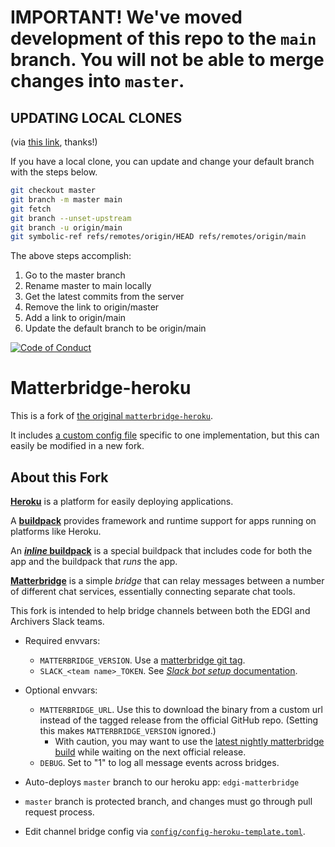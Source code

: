 # **IMPORTANT! We've moved development of this repo to the `main` branch. You will not be able to merge changes into `master`.**

## **UPDATING LOCAL CLONES**

(via [this link](https://www.hanselman.com/blog/EasilyRenameYourGitDefaultBranchFromMasterToMain.aspx), thanks!)

If you have a local clone, you can update and change your default branch with the steps below.

```sh
git checkout master
git branch -m master main
git fetch
git branch --unset-upstream
git branch -u origin/main
git symbolic-ref refs/remotes/origin/HEAD refs/remotes/origin/main
```

The above steps accomplish:

1. Go to the master branch
2. Rename master to main locally
3. Get the latest commits from the server
4. Remove the link to origin/master
5. Add a link to origin/main
6. Update the default branch to be origin/main

[![Code of Conduct](https://img.shields.io/badge/%E2%9D%A4-code%20of%20conduct-blue.svg?style=flat)](https://github.com/edgi-govdata-archiving/overview/blob/master/CONDUCT.md)

# Matterbridge-heroku

This is a fork of [the original
`matterbridge-heroku`](https://github.com/cadecairos/matterbridge-heroku).

It includes [a custom config file][config] specific to one implementation, but this can easily be modified in a new fork.

## About this Fork

[**Heroku**](https://www.heroku.com/what) is a platform for easily deploying
applications.

A [**buildpack**](https://docs.cloudfoundry.org/buildpacks/) provides
framework and runtime support for apps running on platforms like Heroku.

An [**_inline_ buildpack**](https://github.com/kr/heroku-buildpack-inline#readme) is a special buildpack that includes code for both the app and the
buildpack that _runs_ the app.

[**Matterbridge**](https://github.com/42wim/matterbridge#readme) is a
simple _bridge_ that can relay messages between a number of different
chat services, essentially connecting separate chat tools.

This fork is intended to help bridge channels between both the EDGI and
Archivers Slack teams.

* Required envvars:
  * `MATTERBRIDGE_VERSION`. Use a [matterbridge git tag][git-tags].
  * `SLACK_<team name>_TOKEN`. See [_Slack bot setup_ documentation][bot-setup].
* Optional envvars:
  * `MATTERBRIDGE_URL`. Use this to download the binary from a custom
    url instead of the tagged release from the official GitHub repo.
    (Setting this makes `MATTERBRIDGE_VERSION` ignored.)
    * With caution, you may want to use the [latest nightly matterbridge
      build](https://bintray.com/42wim/nightly/Matterbridge/_latestVersion)
      while waiting on the next official release.
  * `DEBUG`. Set to "1" to log all message events across bridges.
* Auto-deploys `master` branch to our heroku app: `edgi-matterbridge`
* `master` branch is protected branch, and changes must go through pull
  request process.
* Edit channel bridge config via [`config/config-heroku-template.toml`][config].

   [bot-setup]: https://github.com/42wim/matterbridge/wiki/Slack-bot-setup
   [git-tags]: https://github.com/42wim/matterbridge/tags
   [config]: config/config-heroku-template.toml
